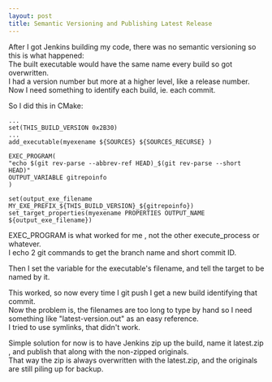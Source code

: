 ```yaml
---
layout: post
title: Semantic Versioning and Publishing Latest Release
---
```

After I got Jenkins building my code, there was no semantic versioning so this is what happened:  
The built executable would have the same name every build so got overwritten.  
I had a version number but more at a higher level, like a release number.  
Now I need something to identify each build, ie. each commit.  
  
So I did this in CMake:  
```
...
set(THIS_BUILD_VERSION 0x2B30)
...
add_executable(myexename ${SOURCES} ${SOURCES_RECURSE} )

EXEC_PROGRAM(
"echo $(git rev-parse --abbrev-ref HEAD)_$(git rev-parse --short HEAD)" 
OUTPUT_VARIABLE gitrepoinfo
)

set(output_exe_filename MY_EXE_PREFIX_${THIS_BUILD_VERSION}_${gitrepoinfo})
set_target_properties(myexename PROPERTIES OUTPUT_NAME ${output_exe_filename})
```

EXEC_PROGRAM is what worked for me , not the other execute_process or whatever.  
I echo 2 git commands to get the branch name and short commit ID.  

Then I set the variable for the executable's filename, and tell the target to be named by it.  

  
This worked, so now every time I git push I get a new build identifying that commit.  
Now the problem is, the filenames are too long to type by hand so I need something 
like "latest-version.out" as an easy reference.  
I tried to use symlinks, that didn't work.  
  
Simple solution for now is to have Jenkins zip up the build, name it latest.zip ,
and publish that along with the non-zipped originals.  
That way the zip is always overwritten with the latest.zip, and the originals are still
piling up for backup.
